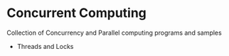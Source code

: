 # Concurrent Computing

Collection of Concurrency and Parallel computing programs and samples
- Threads and Locks
